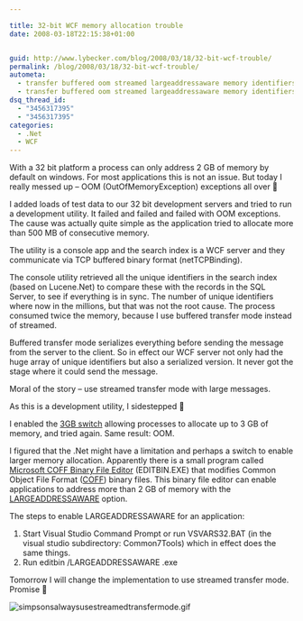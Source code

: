 ```yaml
---

title: 32-bit WCF memory allocation trouble
date: 2008-03-18T22:15:38+01:00


guid: http://www.lybecker.com/blog/2008/03/18/32-bit-wcf-trouble/
permalink: /blog/2008/03/18/32-bit-wcf-trouble/
autometa:
  - transfer buffered oom streamed largeaddressaware memory identifiers allocate
  - transfer buffered oom streamed largeaddressaware memory identifiers allocate
dsq_thread_id:
  - "3456317395"
  - "3456317395"
categories:
  - .Net
  - WCF
---
```

With a 32 bit platform a process can only address 2 GB of memory by default on windows. For most applications this is not an issue. But today I really messed up – OOM (OutOfMemoryException) exceptions all over 🙁

I added loads of test data to our 32 bit development servers and tried to run a development utility. It failed and failed and failed with OOM exceptions. The cause was actually quite simple as the application tried to allocate more than 500 MB of consecutive memory.

The utility is a console app and the search index is a WCF server and they communicate via TCP buffered binary format (netTCPBinding).

The console utility retrieved all the unique identifiers in the search index (based on Lucene.Net) to compare these with the records in the SQL Server, to see if everything is in sync. The number of unique identifiers where now in the millions, but that was not the root cause. The process consumed twice the memory, because I use buffered transfer mode instead of streamed.

Buffered transfer mode serializes everything before sending the message from the server to the client. So in effect our WCF server not only had the huge array of unique identifiers but also a serialized version. It never got the stage where it could send the message.

Moral of the story – use streamed transfer mode with large messages.

As this is a development utility, I sidestepped 🙂

I enabled the [3GB switch](http://technet.microsoft.com/en-us/library/bb124810.aspx "3GB setup on Windows") allowing processes to allocate up to 3 GB of memory, and tried again. Same result: OOM.

I figured that the .Net might have a limitation and perhaps a switch to enable larger memory allocation. Apparently there is a small program called [Microsoft COFF Binary File Editor](http://msdn2.microsoft.com/en-us/library/xd3shwhf%28VS.80%29.aspx "Microsoft COFF Binary File Editor on MSDN") (EDITBIN.EXE) that modifies Common Object File Format ([COFF](http://en.wikipedia.org/wiki/COFF "COFF explained on Wikipedia")) binary files. This binary file editor can enable applications to address more than 2 GB of memory with the [LARGEADDRESSAWARE](http://msdn2.microsoft.com/en-us/library/203797te(VS.80).aspx "EDITBIN LARGEADDRESSAWARE option on MSDN") option.

The steps to enable LARGEADDRESSAWARE for an application:

  1. Start Visual Studio Command Prompt or run VSVARS32.BAT (in the visual studio subdirectory: Common7Tools) which in effect does the same things.
  2. Run editbin /LARGEADDRESSAWARE <yourApp>.exe

Tomorrow I will change the implementation to use streamed transfer mode. Promise 🙂

![simpsonsalwaysusestreamedtransfermode.gif](http://www.lybecker.com/blog/wp-content/simpsonsalwaysusestreamedtransfermode.gif)
